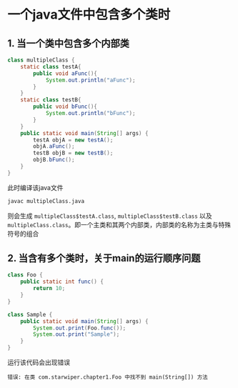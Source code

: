 # 一个java文件中包含多个类时

## 1. 当一个类中包含多个内部类
```java
class multipleClass {
    static class testA{
        public void aFunc(){
            System.out.println("aFunc");
        }
    }
    static class testB{
        public void bFunc(){
            System.out.println("bFunc");
        }
    }
    public static void main(String[] args) {
        testA objA = new testA();
        objA.aFunc();
        testB objB = new testB();
        objB.bFunc();
    }
}
```
此时编译该java文件
```bash
javac multipleClass.java
```
则会生成 `multipleClass$testA.class`, `multipleClass$testB.class` 以及 `multipleClass.class`。即一个主类和其两个内部类，内部类的名称为主类与特殊符号的组合

## 2. 当含有多个类时，关于main的运行顺序问题
```java
class Foo {
    public static int func() {
        return 10;
    }
}

class Sample {
    public static void main(String[] args) {
        System.out.print(Foo.func());
        System.out.print("Sample");
    }
}
```
运行该代码会出现错误
```text
错误: 在类 com.starwiper.chapter1.Foo 中找不到 main(String[]) 方法
```
